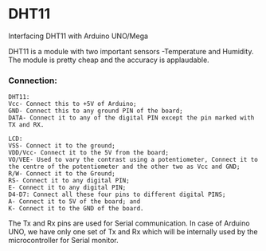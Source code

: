 # DHT11
Interfacing DHT11 with Arduino UNO/Mega

DHT11 is a module with two important sensors -Temperature and Humidity. The module is pretty cheap and the accuracy is applaudable.

### Connection:
```
DHT11:
Vcc- Connect this to +5V of Arduino;
GND- Connect this to any ground PIN of the board;
DATA- Connect it to any of the digital PIN except the pin marked with TX and RX.

LCD:
VSS- Connect it to the ground;
VDD/Vcc- Connect it to the 5V from the board;
VO/VEE- Used to vary the contrast using a potentiometer, Connect it to the centre of the potentiometer and the other two as Vcc and GND;
R/W- Connect it to the Ground;
RS- Connect it to any digital PIN;
E- Connect it to any digital PIN;
D4-D7: Connect all these four pins to different digital PINS;
A- Connect it to 5V of the board; and
K- Connect it to the GND of the board.
```
The Tx and Rx pins are used for Serial communication.
In case of Arduino UNO, we have only one set of Tx and Rx which will be internally used by the microcontroller for Serial monitor.
